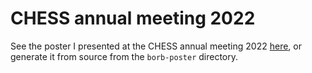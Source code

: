 # CHESS annual meeting 2022

See the poster I presented at the CHESS annual meeting 2022 [here], or generate it from
source from the `borb-poster` directory.

[here]: https://github.com/engeir/presentations-files/blob/main/2022/chess-am/poster.pdf
